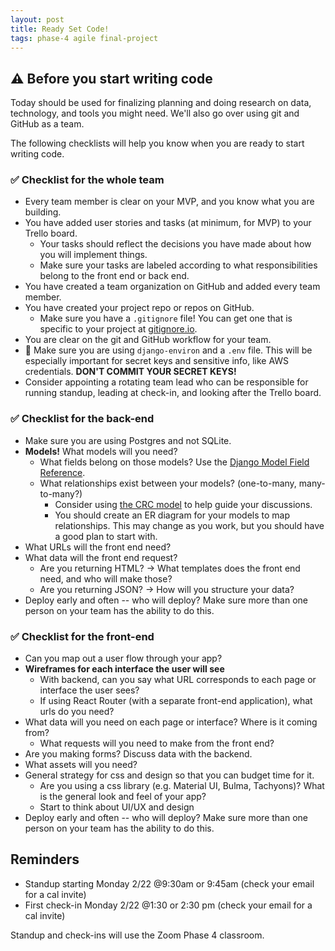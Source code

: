 ```yaml
---
layout: post
title: Ready Set Code!
tags: phase-4 agile final-project
---
```


## ⚠️ Before you start writing code

Today should be used for finalizing planning and doing research on data, technology, and tools you might need. We'll also go over using git and GitHub as a team.

The following checklists will help you know when you are ready to start writing code.

### ✅ Checklist for the whole team

- Every team member is clear on your MVP, and you know what you are building.
- You have added user stories and tasks (at minimum, for MVP) to your Trello board.
  - Your tasks should reflect the decisions you have made about how you will implement things.
  - Make sure your tasks are labeled according to what responsibilities belong to the front end or back end.
- You have created a team organization on GitHub and added every team member.
- You have created your project repo or repos on GitHub.
  - Make sure you have a `.gitignore` file! You can get one that is specific to your project at [gitignore.io](https://www.toptal.com/developers/gitignore).
- You are clear on the git and GitHub workflow for your team.
- 🚨 Make sure you are using `django-environ` and a `.env` file. This will be especially important for secret keys and sensitive info, like AWS credentials. **DON'T COMMIT YOUR SECRET KEYS!**
- Consider appointing a rotating team lead who can be responsible for running standup, leading at check-in, and looking after the Trello board.

### ✅ Checklist for the back-end

- Make sure you are using Postgres and not SQLite.
- **Models!** What models will you need?
  - What fields belong on those models? Use the [Django Model Field Reference](https://docs.djangoproject.com/en/3.1/ref/models/fields/).
  - What relationships exist between your models? (one-to-many, many-to-many?)
    - Consider using [the CRC model](http://agilemodeling.com/artifacts/crcModel.htm) to help guide your discussions.
    - You should create an ER diagram for your models to map relationships. This may change as you work, but you should have a good plan to start with.
- What URLs will the front end need?
- What data will the front end request?
  - Are you returning HTML? -> What templates does the front end need, and who will make those?
  - Are you returning JSON? -> How will you structure your data?
- Deploy early and often -- who will deploy? Make sure more than one person on your team has the ability to do this.

### ✅ Checklist for the front-end

- Can you map out a user flow through your app?
- **Wireframes for each interface the user will see**
  - With backend, can you say what URL corresponds to each page or interface the user sees?
  - If using React Router (with a separate front-end application), what urls do you need?
- What data will you need on each page or interface? Where is it coming from?
  - What requests will you need to make from the front end?
- Are you making forms? Discuss data with the backend.
- What assets will you need?
- General strategy for css and design so that you can budget time for it.
  - Are you using a css library (e.g. Material UI, Bulma, Tachyons)? What is the general look and feel of your app?
  - Start to think about UI/UX and design
- Deploy early and often -- who will deploy? Make sure more than one person on your team has the ability to do this.

## Reminders

- Standup starting Monday 2/22 @9:30am or 9:45am (check your email for a cal invite)
- First check-in Monday 2/22 @1:30 or 2:30 pm (check your email for a cal invite)

Standup and check-ins will use the Zoom Phase 4 classroom.

